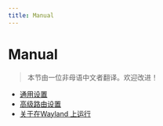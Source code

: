 ```yaml
---
title: Manual
---
```


# Manual

> 本节由一位非母语中文者翻译。欢迎改进！

- [通用设置](./general.md)
- [高级路由设置](./route.md)
- [关于在Wayland 上运行](wayland.md)
